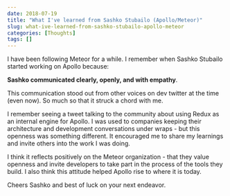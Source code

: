 ```yaml
---
date: 2018-07-19
title: "What I've learned from Sashko Stubailo (Apollo/Meteor)"
slug: what-ive-learned-from-sashko-stubailo-apollo-meteor
categories: [Thoughts]
tags: []
---
```


I have been following Meteor for a while. I remember when Sashko Stubailo started working on Apollo because:

__Sashko communicated clearly, openly, and with empathy__. 

This communication stood out from other voices on dev twitter at the time (even now). So much so that it struck a chord with me. 

I remember seeing a tweet talking to the community about using Redux as an internal engine for Apollo. I was used to companies keeping their architecture and development conversations under wraps - but this openness was something different. It encouraged me to share my learnings and invite others into the work I was doing. 

I think it reflects positively on the Meteor organization - that they value openness and invite developers to take part in the process of the tools they build. I also think this attitude helped Apollo rise to where it is today. 

Cheers Sashko and best of luck on your next endeavor. 
